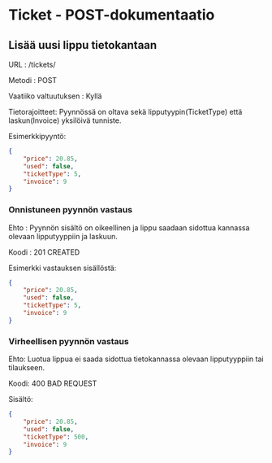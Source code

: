 # Ticket - POST-dokumentaatio

## Lisää uusi lippu tietokantaan

URL : /tickets/

Metodi : POST

Vaatiiko valtuutuksen : Kyllä

Tietorajoitteet: Pyynnössä on oltava sekä lipputyypin(TicketType) että laskun(Invoice) yksilöivä tunniste.

Esimerkkipyyntö:
```json
{
    "price": 20.85,
    "used": false,
    "ticketType": 5,
    "invoice": 9
}
```

### Onnistuneen pyynnön vastaus

Ehto : Pyynnön sisältö on oikeellinen ja lippu saadaan sidottua kannassa olevaan lipputyyppiin ja laskuun.

Koodi : 201 CREATED

Esimerkki vastauksen sisällöstä:
```json
{
    "price": 20.85,
    "used": false,
    "ticketType": 5,
    "invoice": 9
}
```

### Virheellisen pyynnön vastaus

Ehto: Luotua lippua ei saada sidottua tietokannassa olevaan lipputyyppiin tai tilaukseen.

Koodi: 400 BAD REQUEST

Sisältö:
```json
{
    "price": 20.85,
    "used": false,
    "ticketType": 500,
    "invoice": 9
}
```